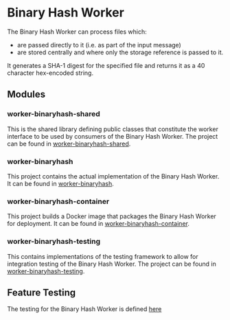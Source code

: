 # Binary Hash Worker

The Binary Hash Worker can process files which:

- are passed directly to it (i.e. as part of the input message)
- are stored centrally and where only the storage reference is passed to it.

It generates a SHA-1 digest for the specified file and returns it as a 40 character hex-encoded string.

## Modules

### worker-binaryhash-shared
This is the shared library defining public classes that constitute the worker interface to be used by consumers of the Binary Hash Worker. The project can be found in [worker-binaryhash-shared](worker-binaryhash-shared).

### worker-binaryhash
This project contains the actual implementation of the Binary Hash Worker. It can be found in [worker-binaryhash](worker-binaryhash).

### worker-binaryhash-container  
This project builds a Docker image that packages the Binary Hash Worker for deployment. It can be found in [worker-binaryhash-container](worker-binaryhash-container-fs).

### worker-binaryhash-testing
This contains implementations of the testing framework to allow for integration testing of the Binary Hash Worker. The project can be found in [worker-binaryhash-testing](worker-binaryhash-testing).

## Feature Testing
The testing for the Binary Hash Worker is defined [here](testcases)
